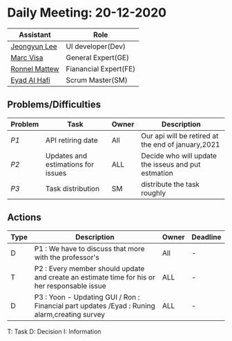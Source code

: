 # Daily Meeting: 20-12-2020

| Assistant  | Role  |  
|---|---|
|[Jeongyun Lee](https://github.com/jy-977) |UI developer(Dev)|
|[Marc Visa](https://github.com/mvp17) | General Expert(GE)|   
|[Ronnel Mattew](https://github.com/ron7858) | Fianancial Expert(FE) |  
|[Eyad Al Hafi](https://github.com/eyadfhafi) | Scrum Master(SM) |  

## Problems/Difficulties
| Problem  | Task  | Owner | Description |
|---|---|---|---|
| _P1_ | API retiring date | All | Our api will be retired at the end of january,2021|
| _P2_ | Updates and estimations for issues| ALL | Decide who will update the isseus and put estmation|
| _P3_ | Task distribution | SM | distribute the task roughly|



## Actions
| Type  | Description  | Owner | Deadline |
|---|---|---|---|
| D | P1 : We have to discuss that more with the professor's | All | - |
| T | P2 : Every member should update and create an estimate time for his or her responsable issue| ALL | - |
| D | P3 : Yoon - Updating GUI / Ron : Financial part updates /Eyad : Runing alarm,creating survey | ALL | - |


T: Task
D: Decision
I: Information
